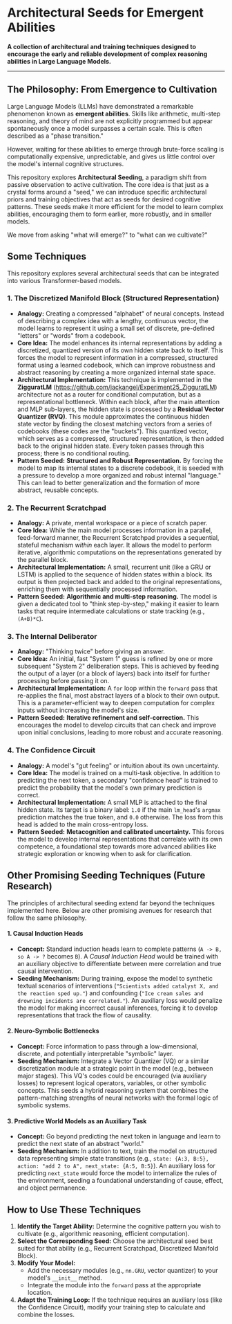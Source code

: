 
# Architectural Seeds for Emergent Abilities

**A collection of architectural and training techniques designed to encourage the early and reliable development of complex reasoning abilities in Large Language Models.**

---

## The Philosophy: From Emergence to Cultivation

Large Language Models (LLMs) have demonstrated a remarkable phenomenon known as **emergent abilities**. Skills like arithmetic, multi-step reasoning, and theory of mind are not explicitly programmed but appear spontaneously once a model surpasses a certain scale. This is often described as a "phase transition."

However, waiting for these abilities to emerge through brute-force scaling is computationally expensive, unpredictable, and gives us little control over the model's internal cognitive structures.

This repository explores **Architectural Seeding**, a paradigm shift from passive observation to active cultivation. The core idea is that just as a crystal forms around a "seed," we can introduce specific architectural priors and training objectives that act as seeds for desired cognitive patterns. These seeds make it more efficient for the model to learn complex abilities, encouraging them to form earlier, more robustly, and in smaller models.

We move from asking "what will emerge?" to "what can we cultivate?"

## Some Techniques

This repository explores several architectural seeds that can be integrated into various Transformer-based models.

### 1. The Discretized Manifold Block (Structured Representation)

*   **Analogy:** Creating a compressed "alphabet" of neural concepts. Instead of describing a complex idea with a lengthy, continuous vector, the model learns to represent it using a small set of discrete, pre-defined "letters" or "words" from a codebook.
*   **Core Idea:** The model enhances its internal representations by adding a discretized, quantized version of its own hidden state back to itself. This forces the model to represent information in a compressed, structured format using a learned codebook, which can improve robustness and abstract reasoning by creating a more organized internal state space.
*   **Architectural Implementation:** This technique is implemented in the **ZigguratLM** (https://github.com/jackangel/Experiment25_ZigguratLM) architecture not as a router for conditional computation, but as a representational bottleneck. Within each block, after the main attention and MLP sub-layers, the hidden state is processed by a **Residual Vector Quantizer (RVQ)**. This module approximates the continuous hidden state vector by finding the closest matching vectors from a series of codebooks (these codes are the "buckets"). This quantized vector, which serves as a compressed, structured representation, is then added back to the original hidden state. Every token passes through this process; there is no conditional routing.
*   **Pattern Seeded:** **Structured and Robust Representation.** By forcing the model to map its internal states to a discrete codebook, it is seeded with a pressure to develop a more organized and robust internal "language." This can lead to better generalization and the formation of more abstract, reusable concepts.

### 2. The Recurrent Scratchpad

*   **Analogy:** A private, mental workspace or a piece of scratch paper.
*   **Core Idea:** While the main model processes information in a parallel, feed-forward manner, the Recurrent Scratchpad provides a sequential, stateful mechanism *within* each layer. It allows the model to perform iterative, algorithmic computations on the representations generated by the parallel block.
*   **Architectural Implementation:** A small, recurrent unit (like a GRU or LSTM) is applied to the sequence of hidden states within a block. Its output is then projected back and added to the original representations, enriching them with sequentially processed information.
*   **Pattern Seeded:** **Algorithmic and multi-step reasoning.** The model is given a dedicated tool to "think step-by-step," making it easier to learn tasks that require intermediate calculations or state tracking (e.g., `(A+B)*C`).

### 3. The Internal Deliberator

*   **Analogy:** "Thinking twice" before giving an answer.
*   **Core Idea:** An initial, fast "System 1" guess is refined by one or more subsequent "System 2" deliberation steps. This is achieved by feeding the output of a layer (or a block of layers) back into itself for further processing before passing it on.
*   **Architectural Implementation:** A `for` loop within the `forward` pass that re-applies the final, most abstract layers of a block to their own output. This is a parameter-efficient way to deepen computation for complex inputs without increasing the model's size.
*   **Pattern Seeded:** **Iterative refinement and self-correction.** This encourages the model to develop circuits that can check and improve upon initial conclusions, leading to more robust and accurate reasoning.

### 4. The Confidence Circuit

*   **Analogy:** A model's "gut feeling" or intuition about its own uncertainty.
*   **Core Idea:** The model is trained on a multi-task objective. In addition to predicting the next token, a secondary "confidence head" is trained to predict the probability that the model's own primary prediction is correct.
*   **Architectural Implementation:** A small MLP is attached to the final hidden state. Its target is a binary label: `1.0` if the main `lm_head`'s `argmax` prediction matches the true token, and `0.0` otherwise. The loss from this head is added to the main cross-entropy loss.
*   **Pattern Seeded:** **Metacognition and calibrated uncertainty.** This forces the model to develop internal representations that correlate with its own competence, a foundational step towards more advanced abilities like strategic exploration or knowing when to ask for clarification.

## Other Promising Seeding Techniques (Future Research)

The principles of architectural seeding extend far beyond the techniques implemented here. Below are other promising avenues for research that follow the same philosophy.

#### 1. Causal Induction Heads
*   **Concept:** Standard induction heads learn to complete patterns (`A -> B, so A -> ?` becomes `B`). A *Causal Induction Head* would be trained with an auxiliary objective to differentiate between mere correlation and true causal intervention.
*   **Seeding Mechanism:** During training, expose the model to synthetic textual scenarios of interventions (`"Scientists added catalyst X, and the reaction sped up."`) and confounding (`"Ice cream sales and drowning incidents are correlated."`). An auxiliary loss would penalize the model for making incorrect causal inferences, forcing it to develop representations that track the flow of causality.

#### 2. Neuro-Symbolic Bottlenecks
*   **Concept:** Force information to pass through a low-dimensional, discrete, and potentially interpretable "symbolic" layer.
*   **Seeding Mechanism:** Integrate a Vector Quantizer (VQ) or a similar discretization module at a strategic point in the model (e.g., between major stages). This VQ's codes could be encouraged (via auxiliary losses) to represent logical operators, variables, or other symbolic concepts. This seeds a hybrid reasoning system that combines the pattern-matching strengths of neural networks with the formal logic of symbolic systems.

#### 3. Predictive World Models as an Auxiliary Task
*   **Concept:** Go beyond predicting the next token in language and learn to predict the next state of an abstract "world."
*   **Seeding Mechanism:** In addition to text, train the model on structured data representing simple state transitions (e.g., `state: {A:3, B:5}, action: "add 2 to A", next_state: {A:5, B:5}`). An auxiliary loss for predicting `next_state` would force the model to internalize the rules of the environment, seeding a foundational understanding of cause, effect, and object permanence.

## How to Use These Techniques

1.  **Identify the Target Ability:** Determine the cognitive pattern you wish to cultivate (e.g., algorithmic reasoning, efficient computation).
2.  **Select the Corresponding Seed:** Choose the architectural seed best suited for that ability (e.g., Recurrent Scratchpad, Discretized Manifold Block).
3.  **Modify Your Model:**
    *   Add the necessary modules (e.g., `nn.GRU`, vector quantizer) to your model's `__init__` method.
    *   Integrate the module into the `forward` pass at the appropriate location.
4.  **Adapt the Training Loop:** If the technique requires an auxiliary loss (like the Confidence Circuit), modify your training step to calculate and combine the losses.
